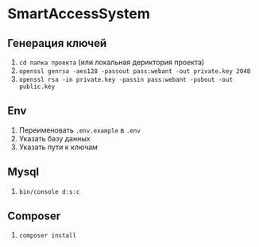 # SmartAccessSystem

## Генерация ключей

1. `сd папка проекта` (или локальная дериктория проекта)
2. `openssl genrsa -aes128 -passout pass:webant -out private.key 2048` 
3. `openssl rsa -in private.key -passin pass:webant -pubout -out public.key`

## Env
1. Переименовать `.env.example` в `.env`
2. Указать базу данных 
3. Указать пути к ключам 

## Mysql
1. `bin/console d:s:c`


## Composer 
1. `composer install`

